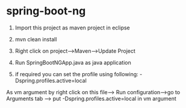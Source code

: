 # spring-boot-ng


1. Import this project as maven project in eclipse
2. mvn clean install
3. Right click on project-->Maven-->Update Project
4. Run SpringBootNGApp.java as java application

5. if required you can set the profile using following:
-Dspring.profiles.active=local 

As vm argument by right click on this file--> Run configuration-->go to Arguments tab --> put 
-Dspring.profiles.active=local 
in vm argument